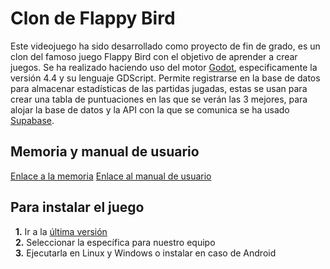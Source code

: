 # Clon de Flappy Bird
Este videojuego ha sido desarrollado como proyecto de fin de grado, es un clon del famoso juego Flappy Bird con el objetivo de aprender a crear juegos.
Se ha realizado haciendo uso del motor [Godot](https://godotengine.org/), especificamente la versión 4.4 y su lenguaje GDScript.
Permite registrarse en la base de datos para almacenar estadísticas de las partidas jugadas, estas se usan para crear una tabla de puntuaciones en las que se verán las 3 mejores, para alojar la base de datos y la API con la que se comunica se ha usado [Supabase](https://supabase.com/).

## Memoria y manual de usuario
[Enlace a la memoria]()
[Enlace al manual de usuario]()

## Para instalar el juego
&nbsp;&nbsp;**1.** Ir a la [última versión](https://github.com/HugoReyHol/clon-flappy-bird/releases/l)\
&nbsp;&nbsp;**2.** Seleccionar la específica para nuestro equipo\
&nbsp;&nbsp;**3.** Ejecutarla en Linux y Windows o instalar en caso de Android
